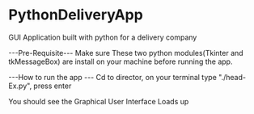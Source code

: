 # PythonDeliveryApp
GUI Application built with python for a delivery company

---Pre-Requisite---
Make sure These two python modules(Tkinter and tkMessageBox) are install on your machine before running the app.

---How to run the app ---
Cd to director, on your terminal type "./head-Ex.py", press enter

You should see the Graphical User Interface Loads up
